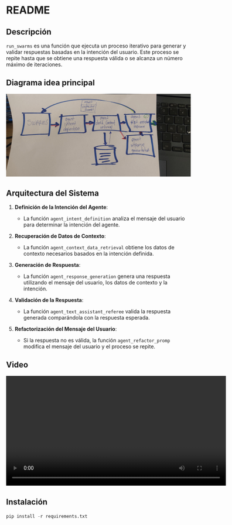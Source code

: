 # README

## Descripción

`run_swarms` es una función que ejecuta un proceso iterativo para generar y validar respuestas basadas en la intención del usuario. Este proceso se repite hasta que se obtiene una respuesta válida o se alcanza un número máximo de iteraciones.

## Diagrama idea principal

![Main idea](img/main_arquitecture.jpg)

## Arquitectura del Sistema

1. **Definición de la Intención del Agente**:

   - La función `agent_intent_definition` analiza el mensaje del usuario para determinar la intención del agente.

2. **Recuperación de Datos de Contexto**:

   - La función `agent_context_data_retrieval` obtiene los datos de contexto necesarios basados en la intención definida.

3. **Generación de Respuesta**:

   - La función `agent_response_generation` genera una respuesta utilizando el mensaje del usuario, los datos de contexto y la intención.

4. **Validación de la Respuesta**:

   - La función `agent_text_assistant_referee` valida la respuesta generada comparándola con la respuesta esperada.

5. **Refactorización del Mensaje del Usuario**:
   - Si la respuesta no es válida, la función `agent_refactor_promp` modifica el mensaje del usuario y el proceso se repite.

## Video

<video width="600" controls>
  <source src="LLMHackathon.mp4" type="video/mp4">
  Tu navegador no soporta la etiqueta de video.
</video>

## Instalación

```python
pip install -r requirements.txt
```
